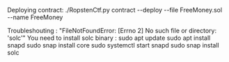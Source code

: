 Deploying contract:
./RopstenCtf.py contract --deploy --file FreeMoney.sol --name FreeMoney


Troubleshouting :
    "FileNotFoundError: [Errno 2] No such file or directory: 'solc'"
You need to install solc binary : 
sudo apt update
sudo apt install snapd
sudo snap install core
sudo systemctl start snapd
sudo snap install solc




